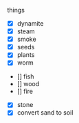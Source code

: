 things

- [x] dynamite
- [x] steam
- [x] smoke
- [x] seeds
- [x] plants
- [x] worm
- [] fish
- [] wood
- [] fire
- [x] stone
- [x] convert sand to soil
